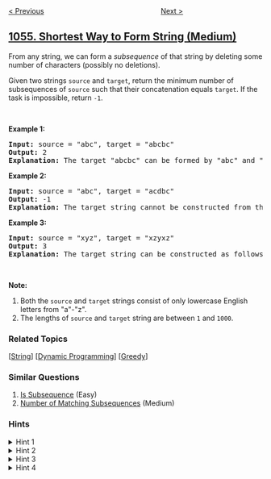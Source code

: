 <!--|This file generated by command(leetcode description); DO NOT EDIT.    |-->
<!--+----------------------------------------------------------------------+-->
<!--|@author    awesee <openset.wang@gmail.com>                           |-->
<!--|@link      https://github.com/awesee                                 |-->
<!--|@home      https://github.com/awesee/leetcode                        |-->
<!--+----------------------------------------------------------------------+-->

[< Previous](../distant-barcodes "Distant Barcodes")
　　　　　　　　　　　　　　　　
[Next >](../confusing-number "Confusing Number")

## [1055. Shortest Way to Form String (Medium)](https://leetcode.com/problems/shortest-way-to-form-string "形成字符串的最短路径")

<p>From any string, we can form a <i>subsequence</i> of that string by deleting some number of characters (possibly no deletions).</p>

<p>Given two strings <code>source</code> and <code>target</code>, return the minimum number of subsequences of <code>source</code> such that their concatenation equals <code>target</code>. If the task is impossible, return <code>-1</code>.</p>

<p>&nbsp;</p>

<p><strong>Example 1:</strong></p>

<pre>
<strong>Input: </strong>source = <span id="example-input-1-1">&quot;abc&quot;</span>, target = <span id="example-input-1-2">&quot;abcbc&quot;</span>
<strong>Output: </strong><span id="example-output-1">2</span>
<strong>Explanation: </strong>The target &quot;abcbc&quot; can be formed by &quot;abc&quot; and &quot;bc&quot;, which are subsequences of source &quot;abc&quot;.
</pre>

<p><strong>Example 2:</strong></p>

<pre>
<strong>Input: </strong>source = <span id="example-input-2-1">&quot;abc&quot;</span>, target = <span id="example-input-2-2">&quot;acdbc&quot;</span>
<strong>Output: </strong><span id="example-output-2">-1</span>
<strong>Explanation: </strong>The target string cannot be constructed from the subsequences of source string due to the character &quot;d&quot; in target string.
</pre>

<p><strong>Example 3:</strong></p>

<pre>
<strong>Input: </strong>source = <span id="example-input-3-1">&quot;xyz&quot;</span>, target = <span id="example-input-3-2">&quot;xzyxz&quot;</span>
<strong>Output: </strong><span id="example-output-3">3</span>
<strong>Explanation: </strong>The target string can be constructed as follows &quot;xz&quot; + &quot;y&quot; + &quot;xz&quot;.
</pre>

<p>&nbsp;</p>

<p><strong>Note:</strong></p>

<ol>
	<li>Both the <code>source</code> and <code>target</code> strings consist of only lowercase English letters from &quot;a&quot;-&quot;z&quot;.</li>
	<li>The lengths of <code>source</code> and <code>target</code> string are between <code>1</code> and <code>1000</code>.</li>
</ol>

### Related Topics
  [[String](../../tag/string/README.md)]
  [[Dynamic Programming](../../tag/dynamic-programming/README.md)]
  [[Greedy](../../tag/greedy/README.md)]

### Similar Questions
  1. [Is Subsequence](../is-subsequence) (Easy)
  1. [Number of Matching Subsequences](../number-of-matching-subsequences) (Medium)

### Hints
<details>
<summary>Hint 1</summary>
Which conditions have to been met in order to be impossible to form the target string?
</details>

<details>
<summary>Hint 2</summary>
If there exists a character in the target string which doesn't exist in the source string then it will be impossible to form the target string.
</details>

<details>
<summary>Hint 3</summary>
Assuming we are in the case which is possible to form the target string, how can we assure the minimum number of used subsequences of source?
</details>

<details>
<summary>Hint 4</summary>
For each used subsequence try to match the leftmost character of the current subsequence with the leftmost character of the target string, if they match then erase both character otherwise erase just the subsequence character whenever the current subsequence gets empty, reset it to a new copy of subsequence and increment the count, do this until the target sequence gets empty. Finally return the count.
</details>
